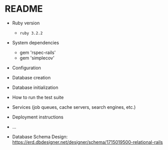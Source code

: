 # README

* Ruby version
  - `ruby 3.2.2`

* System dependencies
  - gem 'rspec-rails'
  - gem 'simplecov'

* Configuration

* Database creation

* Database initialization

* How to run the test suite

* Services (job queues, cache servers, search engines, etc.)

* Deployment instructions

* ...

* Database Schema Design: https://erd.dbdesigner.net/designer/schema/1715019500-relational-rails
